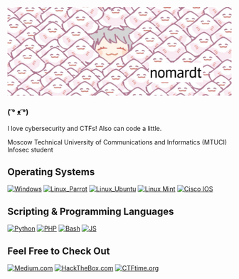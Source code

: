 ![Header](https://github.com/nomardt/Work/blob/main/profileimage1.jpg)


### ( ͡° ᴥ ͡°)

I love cybersecurity and CTFs! Also can code a little.

Moscow Technical University of Communications and Informatics (MTUCI) Infosec student

## Operating Systems
[![Windows](https://img.shields.io/badge/-Windows-DC322F?style=for-the-badge&logo=windows)](https://www.microsoft.com/en-us/windows)
[![Linux_Parrot](https://img.shields.io/badge/-ParrotSec_OS-DC322F?style=for-the-badge&logo=linux&logoColor=FFFFFF)](https://www.parrotsec.org/)
[![Linux_Ubuntu](https://img.shields.io/badge/-Linux_Ubuntu-DC322F?style=for-the-badge&logo=Ubuntu&logoColor=FFFFFF)](https://ubuntu.com/)
[![Linux Mint](https://img.shields.io/badge/Linux_Mint-DC322F?style=for-the-badge&logo=linux-mint&logoColor=white)](https://linuxmint.com/)
[![Cisco IOS](https://img.shields.io/badge/Cisco%20IOS-DC322F?style=for-the-badge&logo=Cisco&logoColor=white)](https://en.wikipedia.org/wiki/Cisco_IOS)

## Scripting & Programming Languages
[![Python](https://img.shields.io/badge/Python-DC322F?style=for-the-badge&logo=python&logoColor=white)](https://docs.python.org/3/)
[![PHP](https://img.shields.io/badge/PHP-DC322F?style=for-the-badge&logo=php&logoColor=white)](https://www.php.net/docs.php)
[![Bash](https://img.shields.io/badge/-Bash-DC322F?style=for-the-badge&logo=gnu-bash&logoColor=FFFFFF)](https://www.gnu.org/savannah-checkouts/gnu/bash/manual/bash.html)
[![JS](https://img.shields.io/badge/-JavaScript-DC322F?style=for-the-badge&logo=javascript&logoColor=FFFFFF)](https://developer.mozilla.org/en-US/docs/Web/JavaScript)

## Feel Free to Check Out
[![Medium.com](https://img.shields.io/badge/-Medium-DC322F?style=for-the-badge&logo=Medium)](https://medium.com/@nomardt)
[![HackTheBox.com](https://img.shields.io/badge/-HTB-DC322F?style=for-the-badge&logo=HackTheBox)](https://app.hackthebox.com/users/1363617)
[![CTFtime.org](https://img.shields.io/badge/-CTFtime.org-DC322F?style=for-the-badge)](https://ctftime.org/user/149327)
